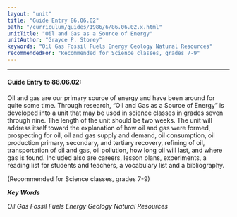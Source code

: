```yaml
---
layout: "unit"
title: "Guide Entry 86.06.02"
path: "/curriculum/guides/1986/6/86.06.02.x.html"
unitTitle: "Oil and Gas as a Source of Energy"
unitAuthor: "Grayce P. Storey"
keywords: "Oil Gas Fossil Fuels Energy Geology Natural Resources"
recommendedFor: "Recommended for Science classes, grades 7-9"
---
```

<body>
<hr/>
 <h4>
  Guide Entry to 86.06.02:
 </h4>
 Oil and gas are our primary source of energy and have been around for quite some time. Through research, “Oil and Gas as a Source of Energy” is developed into a unit that may be used in science classes in grades seven through nine. The length of the unit should be two weeks. The unit will address itself toward the explanation of how oil and gas were formed, prospecting for oil, oil and gas supply and demand, oil consumption, oil production primary, secondary, and tertiary recovery, refining of oil, transportation of oil and gas, oil pollution, how long oil will last, and where gas is found. Included also are careers, lesson plans, experiments, a reading list for students and teachers, a vocabulary list and a bibliography.
 <p>
  (Recommended for Science classes, grades 7-9)
 </p>
<p>
  <b>
   <i>
    Key Words
   </i>
  </b>
  <br/>
 </p>
 <p>
  <i>
   Oil Gas Fossil Fuels Energy Geology Natural Resources
  </i>
 </p>

</body>